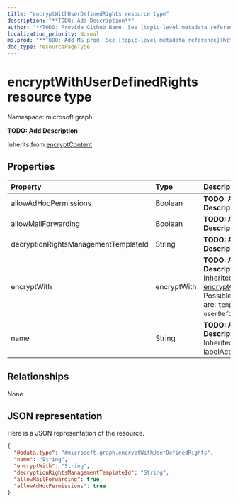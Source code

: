 ```yaml
---
title: "encryptWithUserDefinedRights resource type"
description: "**TODO: Add Description**"
author: "**TODO: Provide Github Name. See [topic-level metadata reference](https://msgo.azurewebsites.net/add/document/guidelines/metadata.html#topic-level-metadata)**"
localization_priority: Normal
ms.prod: "**TODO: Add MS prod. See [topic-level metadata reference](https://msgo.azurewebsites.net/add/document/guidelines/metadata.html#topic-level-metadata)**"
doc_type: resourcePageType
---
```


# encryptWithUserDefinedRights resource type


Namespace: microsoft.graph

**TODO: Add Description**


Inherits from [encryptContent](../resources/encryptcontent.md)

## Properties
|Property|Type|Description|
|:---|:---|:---|
|allowAdHocPermissions|Boolean|**TODO: Add Description**|
|allowMailForwarding|Boolean|**TODO: Add Description**|
|decryptionRightsManagementTemplateId|String|**TODO: Add Description**|
|encryptWith|encryptWith|**TODO: Add Description** Inherited from [encryptContent](../resources/encryptcontent.md). Possible values are: `template`, `userDefinedRights`.|
|name|String|**TODO: Add Description** Inherited from [labelActionBase](../resources/labelactionbase.md)|

## Relationships
None

## JSON representation
Here is a JSON representation of the resource.
<!-- {
  "blockType": "resource",
  "@odata.type": "microsoft.graph.encryptWithUserDefinedRights"
}
-->
``` json
{
  "@odata.type": "#microsoft.graph.encryptWithUserDefinedRights",
  "name": "String",
  "encryptWith": "String",
  "decryptionRightsManagementTemplateId": "String",
  "allowMailForwarding": true,
  "allowAdHocPermissions": true
}
```

